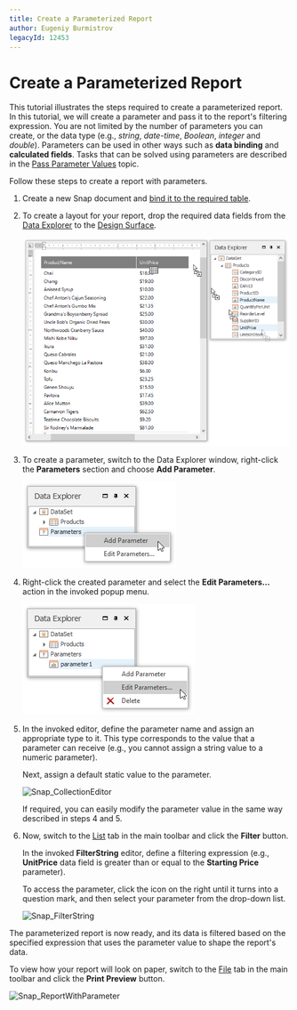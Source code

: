 ```yaml
---
title: Create a Parameterized Report
author: Eugeniy Burmistrov
legacyId: 12453
---
```

# Create a Parameterized Report
This tutorial illustrates the steps required to create a parameterized report. In this tutorial, we will create a parameter and pass it to the report's filtering expression. You are not limited by the number of parameters you can create, or the data type (e.g., _string_, _date-time_, _Boolean_, _integer_ and _double_). Parameters can be used in other ways such as **data binding** and **calculated fields**. Tasks that can be solved using parameters are described in the [Pass Parameter Values](../connect-to-data/pass-parameter-values.md) topic.

Follow these steps to create a report with parameters.
1. Create a new Snap document and [bind it to the required table](../connect-to-data/connect-a-document-to-a-data-source.md).
2. To create a layout for your report, drop the required data fields from the [Data Explorer](../graphical-user-interface/snap-application-elements/data-explorer.md) to the [Design Surface](../graphical-user-interface/snap-application-elements/design-surface.md).
	
	![Snap-Create-Report-with-Parameters-01](../../../images/img18392.png)
3. To create a parameter, switch to the Data Explorer window, right-click the **Parameters** section and choose **Add Parameter**.
	
	![Snap_AddParameter](../../../images/img18134.png)
4. Right-click the created parameter and select the **Edit Parameters...** action in the invoked popup menu.
	
	![Snap_EditParameters](../../../images/img18146.png)
5. In the invoked editor, define the parameter name and assign an appropriate type to it. This type corresponds to the value that a parameter can receive (e.g., you cannot assign a string value to a numeric parameter).
	
	Next, assign a default static value to the parameter.
	
	![Snap_CollectionEditor](../../../images/img18147.png)
	
	If required, you can easily modify the parameter value in the same way described in steps 4 and 5.
6. Now, switch to the [List](../graphical-user-interface/main-toolbar/data-tools-list.md) tab in the main toolbar and click the **Filter** button.
	
	In the invoked **FilterString** editor, define a filtering expression (e.g., **UnitPrice** data field is greater than or equal to the **Starting Price** parameter).
	
	To access the parameter, click the icon on the right until it turns into a question mark, and then select your parameter from the drop-down list.
	
	![Snap_FilterString](../../../images/img18148.png)

The parameterized report is now ready, and its data is filtered based on the specified expression that uses the parameter value to shape the report's data.

To view how your report will look on paper, switch to the [File](../graphical-user-interface/main-toolbar/general-tools-file.md) tab in the main toolbar and click the **Print Preview** button.

![Snap_ReportWithParameter](../../../images/img18149.png)